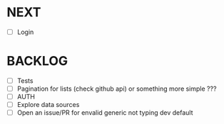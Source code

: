 # NEXT

-   [ ] Login

# BACKLOG

-   [ ] Tests
-   [ ] Pagination for lists (check github api) or something more simple ???
-   [ ] AUTH
-   [ ] Explore data sources
-   [ ] Open an issue/PR for envalid generic not typing dev default
